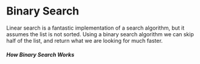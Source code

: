 # Binary Search
Linear search is a fantastic implementation of a search algorithm, but it assumes the list is not sorted. Using a binary search algorithm we can skip half of the list, and return what we are looking for much faster.

##### How Binary Search Works
